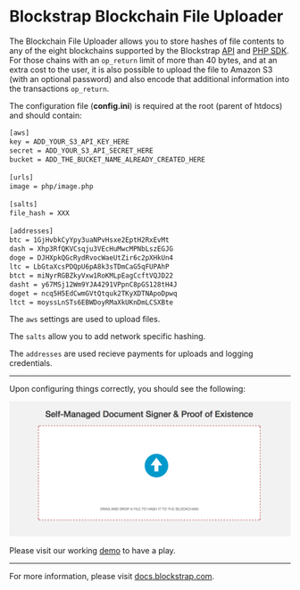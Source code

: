 Blockstrap Blockchain File Uploader
===================================

The Blockchain File Uploader allows you to store hashes of file contents to any of the eight blockchains supported by the Blockstrap [API](http://docs.blockstrap.com/en/api/) and [PHP SDK](http://github.com/blockstrap/blockstrap-php/). For those chains with an `op_return` limit of more than 40 bytes, and at an extra cost to the user, it is also possible to upload the file to Amazon S3 (with an optional password) and also encode that additional information into the transactions `op_return`.

The configuration file (__config.ini__) is required at the root (parent of htdocs) and should contain:

```
[aws]
key = ADD_YOUR_S3_API_KEY_HERE
secret = ADD_YOUR_S3_API_SECRET_HERE
bucket = ADD_THE_BUCKET_NAME_ALREADY_CREATED_HERE

[urls]
image = php/image.php

[salts]
file_hash = XXX

[addresses]
btc = 1GjHvbkCyYpy3uaNPvHsxe2EptH2RxEvMt
dash = Xhp3RfQKVCsqju3VEcHuMwcMPNbLszEGJG
doge = DJHXpkQGcRydRvocWaeUtZir6c2pXHkUn4
ltc = LbGtaXcsPDQpU6pA8k3sTDmCaG5qFUPAhP
btct = miNyrRGBZkyVxw1RoKMLpEagCcftVQJD22
dasht = y67MSj12Wm9YJA4291VPpnC8pGS128tH4J
doget = ncq5H5EdCwmGVtQtquk2TKyXDTNApoDpwq
ltct = moyssLnSTs6EBWDoyRMaXkUKnDmLCSXBte
```

The `aws` settings are used to upload files.

The `salts` allow you to add network specific hashing.

The `addresses` are used recieve payments for uploads and logging credentials.

-----

Upon configuring things correctly, you should see the following:

[![uploads.blockstrap.com](htdocs/img/home.png)](http://uploads.blockstrap.com)

Please visit our working [demo](http://uploads.blockstrap.com) to have a play.

-----

For more information, please visit [docs.blockstrap.com](http://docs.blockstrap.com/en/applications/uploads/).